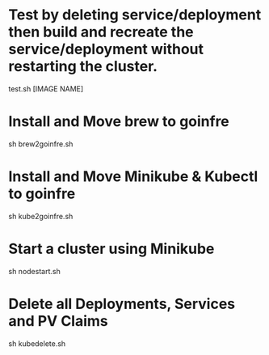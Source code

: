 # Test by deleting service/deployment then build and recreate the service/deployment without restarting the cluster.
test.sh [IMAGE NAME]

# Install and Move brew to goinfre
sh brew2goinfre.sh

# Install and Move Minikube & Kubectl to goinfre
sh kube2goinfre.sh

# Start a cluster using Minikube
sh nodestart.sh

# Delete all Deployments, Services and PV Claims
sh kubedelete.sh
